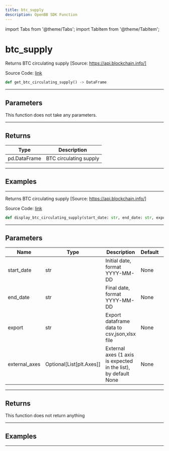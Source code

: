 ```yaml
---
title: btc_supply
description: OpenBB SDK Function
---
```


import Tabs from '@theme/Tabs';
import TabItem from '@theme/TabItem';

# btc_supply

<Tabs>
<TabItem value="model" label="Model" default>

Returns BTC circulating supply [Source: https://api.blockchain.info/]

Source Code: [link](https://github.com/OpenBB-finance/OpenBBTerminal/tree/main/openbb_terminal/cryptocurrency/onchain/blockchain_model.py#L43)

```python
def get_btc_circulating_supply() -> DataFrame
```
---

## Parameters

This function does not take any parameters.

---

## Returns

| Type | Description |
| ---- | ----------- |
| pd.DataFrame | BTC circulating supply |

---

## Examples

---



</TabItem>
<TabItem value="view" label="View">

Returns BTC circulating supply [Source: https://api.blockchain.info/]

Source Code: [link](https://github.com/OpenBB-finance/OpenBBTerminal/tree/main/openbb_terminal/cryptocurrency/onchain/blockchain_view.py#L28)

```python
def display_btc_circulating_supply(start_date: str, end_date: str, export: str, external_axes: Optional[List[matplotlib.axes._axes.Axes]]) -> None
```
---

## Parameters

| Name | Type | Description | Default | Optional |
| ---- | ---- | ----------- | ------- | -------- |
| start_date | str | Initial date, format YYYY-MM-DD | None | False |
| end_date | str | Final date, format YYYY-MM-DD | None | False |
| export | str | Export dataframe data to csv,json,xlsx file | None | False |
| external_axes | Optional[List[plt.Axes]] | External axes (1 axis is expected in the list), by default None | None | True |

---

## Returns

This function does not return anything

---

## Examples

---



</TabItem>
</Tabs>